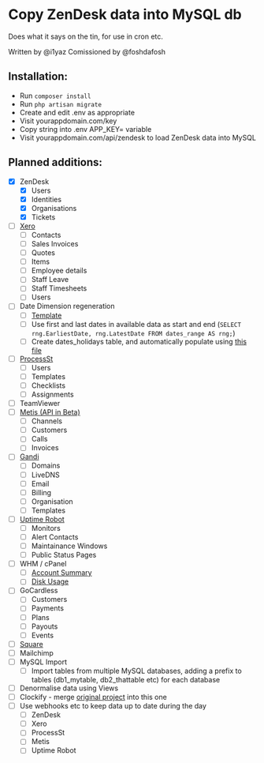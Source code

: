 # Copy ZenDesk data into MySQL db

Does what it says on the tin, for use in cron etc.

Written by @i1yaz
Comissioned by @foshdafosh

## Installation:
* Run `composer install`
* Run `php artisan migrate`
* Create and edit .env as appropriate
* Visit yourappdomain.com/key
* Copy string into .env APP_KEY= variable
* Visit yourappdomain.com/api/zendesk to load ZenDesk data into MySQL

## Planned additions:
- [x] ZenDesk
    - [x] Users
    - [X] Identities
    - [x] Organisations
    - [x] Tickets
- [ ] [Xero](https://developer.xero.com/ "Xero Developer reference")
    - [ ] Contacts
    - [ ] Sales Invoices
    - [ ] Quotes
    - [ ] Items
    - [ ] Employee details
    - [ ] Staff Leave
    - [ ] Staff Timesheets
    - [ ] Users
- [ ] Date Dimension regeneration
    - [ ] [Template](https://gist.github.com/foshdafosh/9a5242f3df0e01d4ad782bf1379eefc2 "Date Dimension Gist")
    - [ ] Use first and last dates in available data as start and end (`SELECT rng.EarliestDate, rng.LatestDate FROM dates_range AS rng;`)
    - [ ] Create dates_holidays table, and automatically populate using [this file](https://www.gov.uk/bank-holidays/england-and-wales.ics "ics file from gov.uk")
- [ ] [ProcessSt](https://developer.process.st/ "Process St Developer reference")
    - [ ] Users
    - [ ] Templates
    - [ ] Checklists
    - [ ] Assignments
- [ ] TeamViewer
- [ ] [Metis (API in Beta)](http://metis2.pack-net.co.uk/api "Metis Developer reference, IP locked")
    - [ ] Channels
    - [ ] Customers
    - [ ] Calls
    - [ ] Invoices
- [ ] [Gandi](https://api.gandi.net/ "Gandi developer reference")
    - [ ] Domains
    - [ ] LiveDNS
    - [ ] Email
    - [ ] Billing
    - [ ] Organisation
    - [ ] Templates
- [ ] [Uptime Robot](https://uptimerobot.com/api/ "Uptime Robot developer reference")
    - [ ] Monitors
    - [ ] Alert Contacts
    - [ ] Maintainance Windows
    - [ ] Public Status Pages
- [ ] WHM / cPanel
    - [ ] [Account Summary](https://documentation.cpanel.net/display/DD/WHM+API+1+Functions+-+accountsummary)
    - [ ] [Disk Usage](https://documentation.cpanel.net/display/DD/WHM+API+1+Functions+-+getdiskusage)
- [ ] GoCardless
    - [ ] Customers
    - [ ] Payments
    - [ ] Plans
    - [ ] Payouts
    - [ ] Events
- [ ] [Square](https://developer.squareup.com/reference/square "Squareup Developer reference")
- [ ] Mailchimp
- [ ] MySQL Import
    - [ ] Import tables from multiple MySQL databases, adding a prefix to tables (db1_mytable, db2_thattable etc) for each database
- [ ] Denormalise data using Views
- [ ] Clockify - merge [original project](https://github.com/NotJustPCs/clockify-mysql) into this one
- [ ] Use webhooks etc to keep data up to date during the day
    - [ ] ZenDesk
    - [ ] Xero
    - [ ] ProcessSt
    - [ ] Metis
    - [ ] Uptime Robot
